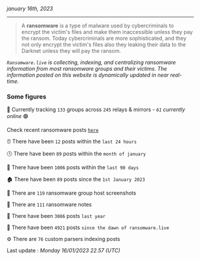 _january 16th, 2023_

---

> A **ransomware** is a type of malware used by cybercriminals to encrypt the victim's files and make them inaccessible unless they pay the ransom. Today cybercriminals are more sophisticated, and they not only encrypt the victim's files also they leaking their data to the Darknet unless they will pay the ransom.


_`Ransomware.live` is collecting, indexing, and centralizing ransomware information from most ransomware groups and their victims. The information posted on this website is dynamically updated in near real-time._

### Some figures 

🔎 Currently tracking `133` groups across `245` relays & mirrors - _`61` currently online_ 🟢

Check recent ransomware posts [`here`](recentposts.md)


⏰ There have been `12` posts within the `last 24 hours`

🕓 There have been `89` posts within the `month of january`

📅 There have been `1006` posts within the `last 90 days`

🏚 There have been `89` posts since the `1st January 2023`

📸 There are `119` ransomware group host screenshots

📝 There are `111` ransomware notes

🚀 There have been `3086` posts `last year`

🐣 There have been `4921` posts `since the dawn of ransomware.live`

⚙️ There are `76` custom parsers indexing posts



Last update : _Monday 16/01/2023 22.57 (UTC)_

